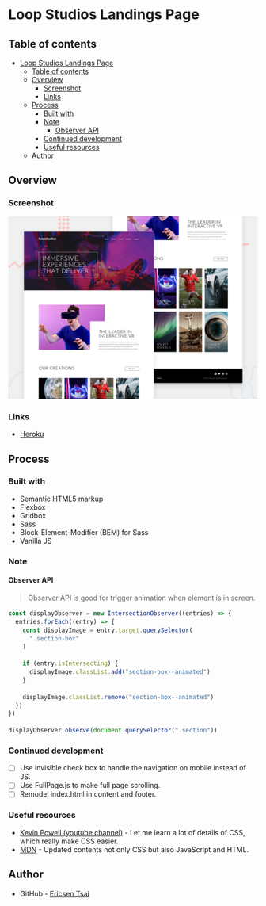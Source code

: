 # Loop Studios Landings Page

## Table of contents

- [Loop Studios Landings Page](#loop-studios-landings-page)
  - [Table of contents](#table-of-contents)
  - [Overview](#overview)
    - [Screenshot](#screenshot)
    - [Links](#links)
  - [Process](#process)
    - [Built with](#built-with)
    - [Note](#note)
      - [Observer API](#observer-api)
    - [Continued development](#continued-development)
    - [Useful resources](#useful-resources)
  - [Author](#author)

## Overview

### Screenshot

![Preview](./design/desktop-preview.jpg)

### Links

- [Heroku](https://agile-woodland-89332.herokuapp.com)

## Process

### Built with

- Semantic HTML5 markup
- Flexbox
- Gridbox
- Sass
- Block-Element-Modifier (BEM) for Sass
- Vanilla JS

### Note

#### Observer API

> Observer API is good for trigger animation when element is in screen.

```js
const displayObserver = new IntersectionObserver((entries) => {
  entries.forEach((entry) => {
    const displayImage = entry.target.querySelector(
      ".section-box"
    )

    if (entry.isIntersecting) {
      displayImage.classList.add("section-box--animated")
    }

    displayImage.classList.remove("section-box--animated")
  })
})

displayObserver.observe(document.querySelector(".section"))
```

### Continued development

- [ ] Use invisible check box to handle the navigation on mobile instead of JS.
- [ ] Use FullPage.js to make full page scrolling.
- [ ] Remodel index.html in content and footer.

### Useful resources

- [Kevin Powell (youtube channel)](https://www.youtube.com/kepowob) - Let me learn a lot of details of CSS, which really make CSS easier.
- [MDN](https://developer.mozilla.org/en-US/) - Updated contents not only CSS but also JavaScript and HTML.

## Author

- GitHub - [Ericsen Tsai](https://github.com/ericsen-tsai)
